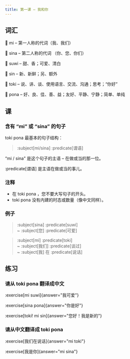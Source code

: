 ```yaml
---
title: 第一课 – 我和你
---
```


## 词汇

󱤴 mi – 第一人称的代词（我、我们）

󱥞 sina – 第二人称的代词 （你、您、你们）

󱥦 suwi – 甜、香；可爱、清白

󱥝 sin – 新、新鲜；另、额外

󱥬 toki – 说、讲、谈、使用语言、交流、沟通；思考；“你好”

󱥔 pona – 好、良、佳、善、益；友好、平静、宁静；简单、单纯

## 课

### 含有 “mi” 或 “sina” 的句子

toki pona 最基本的句子结构：

> :subject[mi/sina] :predicate[谓语] 

“mi / sina" 是这个句子的主语 – 在做或当的那一位。

:predicate[谓语] 是主语在做或当的事儿。

### 注释
- 在 toki pona ，您不要大写句子的开头。
- toki pona 没有内建的时态或数量（像中文同样）。


### 例子
> :subject[sina] :predicate[suwi] \
> ~ :subject[您] :predicate[可爱]

> :subject[mi] :predicate[toki] \
> ~ :subject[我们] :predicate[谈过] \
> ~ :subject[我] 在 :predicate[说话]

## 练习
### 请从 toki pona 翻译成中文

:exercise[mi suwi]{answer="我可爱"}

:exercise[sina pona]{answer="你是好"}

:exercise[toki! mi sin]{answer="您好！我是新的"}

### 请从中文翻译成 toki pona
:exercise[我们在说话]{answer="mi toki"}

:exercise[我是你]{answer="mi sina"}
